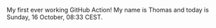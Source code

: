My first ever working GitHub Action!
My name is Thomas and today is Sunday, 16 October, 08:33 CEST. 
